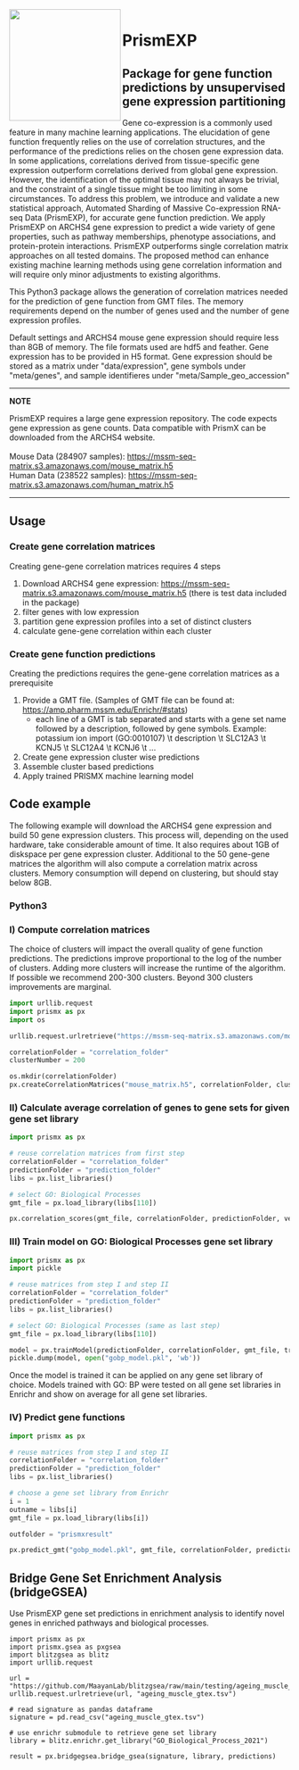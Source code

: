 <img align="left" width="200" src="https://mssm-prismx.s3.amazonaws.com/images/prismxsmall.png">

# PrismEXP

## Package for gene function predictions by unsupervised gene expression partitioning

Gene co-expression is a commonly used feature in many machine learning applications. The elucidation of gene function frequently relies on the use of correlation structures, and the performance of the predictions relies on the chosen gene expression data. In some applications, correlations derived from tissue-specific gene expression outperform correlations derived from global gene expression. However, the identification of the optimal tissue may not always be trivial, and the constraint of a single tissue might be too limiting in some circumstances. To address this problem, we introduce and validate a new statistical approach, Automated Sharding of Massive Co-expression RNA-seq Data (PrismEXP), for accurate gene function prediction. We apply PrismEXP on ARCHS4 gene expression to predict a wide variety of gene properties, such as pathway memberships, phenotype associations, and protein-protein interactions. PrismEXP outperforms single correlation matrix approaches on all tested domains. The proposed method can enhance existing machine learning methods using gene correlation information and will require only minor adjustments to existing algorithms.

This Python3 package allows the generation of correlation matrices needed for the prediction of gene function from GMT files. The memory requirements depend on the number of genes used and the number of gene expression profiles.

Default settings and ARCHS4 mouse gene expression should require less than 8GB of memory. The file formats used are hdf5 and feather. Gene expression has to be provided in H5 format. Gene expression should be stored as a matrix under "data/expression", gene symbols under "meta/genes", and sample identifieres under "meta/Sample_geo_accession"

---
**NOTE**

PrismEXP requires a large gene expression repository. The code expects gene expression as gene counts. Data compatible with PrismX can be downloaded from the ARCHS4 website.<br><br>
Mouse Data (284907 samples): https://mssm-seq-matrix.s3.amazonaws.com/mouse_matrix.h5<br>
Human Data (238522 samples): https://mssm-seq-matrix.s3.amazonaws.com/human_matrix.h5

---

## Usage

### Create gene correlation matrices
Creating gene-gene correlation matrices requires 4 steps
1. Download ARCHS4 gene expression: https://mssm-seq-matrix.s3.amazonaws.com/mouse_matrix.h5 (there is test data included in the package)
2. filter genes with low expression
3. partition gene expression profiles into a set of distinct clusters
4. calculate gene-gene correlation within each cluster

### Create gene function predictions
Creating the predictions requires the gene-gene correlation matrices as a prerequisite
1. Provide a GMT file. (Samples of GMT file can be found at: https://amp.pharm.mssm.edu/Enrichr/#stats)
    * each line of a GMT is tab separated and starts with a gene set name followed by a description, followed by gene symbols. Example: potassium ion import (GO:0010107) \t description \t SLC12A3 \t KCNJ5 \t SLC12A4 \t KCNJ6 \t ...
2. Create gene expression cluster wise predictions
3. Assemble cluster based predictions
4. Apply trained PRISMX machine learning model

## Code example

The following example will download the ARCHS4 gene expression and build 50 gene expression clusters. This process will, depending on the used hardware, take considerable amount of time. It also requires about 1GB of diskspace per gene expression cluster. Additional to the 50 gene-gene matrices the algorithm will also compute a correlation matrix across clusters. Memory consumption will depend on clustering, but should stay below 8GB.

### Python3

### I) Compute correlation matrices

The choice of clusters will impact the overall quality of gene function predictions. The predictions improve proportional to the log of the number of clusters. Adding more clusters will increase the runtime of the algorithm. If possible we recommend 200-300 clusters. Beyond 300 clusters improvements are marginal.

```python
import urllib.request
import prismx as px
import os

urllib.request.urlretrieve("https://mssm-seq-matrix.s3.amazonaws.com/mouse_matrix.h5", "mouse_matrix.h5")

correlationFolder = "correlation_folder"
clusterNumber = 200

os.mkdir(correlationFolder)
px.createCorrelationMatrices("mouse_matrix.h5", correlationFolder, clusterCount=clusterNumber, sampleCount=5000, verbose=True)
```

### II) Calculate average correlation of genes to gene sets for given gene set library

```python
import prismx as px

# reuse correlation matrices from first step
correlationFolder = "correlation_folder"
predictionFolder = "prediction_folder"
libs = px.list_libraries()

# select GO: Biological Processes
gmt_file = px.load_library(libs[110])

px.correlation_scores(gmt_file, correlationFolder, predictionFolder, verbose=True)
```

### III) Train model on GO: Biological Processes gene set library

```python
import prismx as px
import pickle

# reuse matrices from step I and step II
correlationFolder = "correlation_folder"
predictionFolder = "prediction_folder"
libs = px.list_libraries()

# select GO: Biological Processes (same as last step)
gmt_file = px.load_library(libs[110])

model = px.trainModel(predictionFolder, correlationFolder, gmt_file, training_size=300000, test_train_split=0.1, sample_positive=40000, sample_negative=200000, random_state=42, verbose=True)
pickle.dump(model, open("gobp_model.pkl", 'wb'))
```

Once the model is trained it can be applied on any gene set library of choice. Models trained with GO: BP were tested on all gene set libraries in Enrichr and show on average for all gene set libraries.

### IV) Predict gene functions

```python
import prismx as px

# reuse matrices from step I and step II
correlationFolder = "correlation_folder"
predictionFolder = "prediction_folder"
libs = px.list_libraries()

# choose a gene set library from Enrichr
i = 1
outname = libs[i]
gmt_file = px.load_library(libs[i])

outfolder = "prismxresult"

px.predict_gmt("gobp_model.pkl", gmt_file, correlationFolder, predictionFolder, outfolder, outname, step_size=200, intersect=False, verbose=True)
```

## Bridge Gene Set Enrichment Analysis (bridgeGSEA)

Use PrismEXP gene set predictions in enrichment analysis to identify novel genes in enriched pathways and biological processes.

```
import prismx as px
import prismx.gsea as pxgsea
import blitzgsea as blitz
import urllib.request

url = "https://github.com/MaayanLab/blitzgsea/raw/main/testing/ageing_muscle_gtex.tsv"
urllib.request.urlretrieve(url, "ageing_muscle_gtex.tsv")

# read signature as pandas dataframe
signature = pd.read_csv("ageing_muscle_gtex.tsv")

# use enrichr submodule to retrieve gene set library
library = blitz.enrichr.get_library("GO_Biological_Process_2021")

result = px.bridgegsea.bridge_gsea(signature, library, predictions)
```
